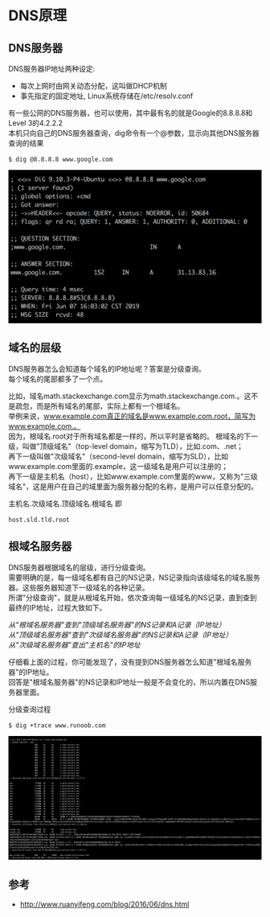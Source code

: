 # DNS原理

## DNS服务器
DNS服务器IP地址两种设定:  
+ 每次上网时由网关动态分配，这叫做DHCP机制
+ 事先指定的固定地址, Linux系统存储在/etc/resolv.conf

有一些公网的DNS服务器，也可以使用，其中最有名的就是Google的8.8.8.8和Level 3的4.2.2.2  
本机只向自己的DNS服务器查询，dig命令有一个@参数，显示向其他DNS服务器查询的结果
```
$ dig @8.8.8.8 www.google.com
```
![](./img/dns_1.png)

## 域名的层级
DNS服务器怎么会知道每个域名的IP地址呢？答案是分级查询。  
每个域名的尾部都多了一个点。  

比如，域名math.stackexchange.com显示为math.stackexchange.com.。这不是疏忽，而是所有域名的尾部，实际上都有一个根域名。  
举例来说，www.example.com真正的域名是www.example.com.root，简写为www.example.com.。  
因为，根域名.root对于所有域名都是一样的，所以平时是省略的。
根域名的下一级，叫做"顶级域名"（top-level domain，缩写为TLD），比如.com、.net；  
再下一级叫做"次级域名"（second-level domain，缩写为SLD），比如www.example.com里面的.example，这一级域名是用户可以注册的；  
再下一级是主机名（host），比如www.example.com里面的www，又称为"三级域名"，这是用户在自己的域里面为服务器分配的名称，是用户可以任意分配的。  

主机名.次级域名.顶级域名.根域名
即
```
host.sld.tld.root
```

## 根域名服务器
DNS服务器根据域名的层级，进行分级查询。  
需要明确的是，每一级域名都有自己的NS记录，NS记录指向该级域名的域名服务器。这些服务器知道下一级域名的各种记录。  
所谓"分级查询"，就是从根域名开始，依次查询每一级域名的NS记录，直到查到最终的IP地址，过程大致如下。  

*从"根域名服务器"查到"顶级域名服务器"的NS记录和A记录（IP地址）*  
*从"顶级域名服务器"查到"次级域名服务器"的NS记录和A记录（IP地址）*  
*从"次级域名服务器"查出"主机名"的IP地址*  

仔细看上面的过程，你可能发现了，没有提到DNS服务器怎么知道"根域名服务器"的IP地址。  
回答是"根域名服务器"的NS记录和IP地址一般是不会变化的，所以内置在DNS服务器里面。

分级查询过程
```
$ dig +trace www.runoob.com
```
![](./img/dns_2.png)

## 参考
+ http://www.ruanyifeng.com/blog/2016/06/dns.html

